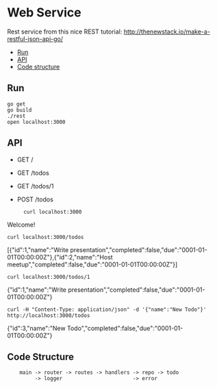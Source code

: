 # Web Service

Rest service from this nice REST tutorial: http://thenewstack.io/make-a-restful-json-api-go/

* [Run](#run)
* [API](#api)
* [Code structure](#code-structure)

## Run

  	go get
  	go build
  	./rest
  	open localhost:3000

## API

* GET /
* GET /todos
* GET /todos/1
* POST /todos


		curl localhost:3000

Welcome!

  	curl localhost:3000/todos

[{"id":1,"name":"Write presentation","completed":false,"due":"0001-01-01T00:00:00Z"},{"id":2,"name":"Host meetup","completed":false,"due":"0001-01-01T00:00:00Z"}]

  	curl localhost:3000/todos/1

{"id":1,"name":"Write presentation","completed":false,"due":"0001-01-01T00:00:00Z"}

  	curl -H "Content-Type: application/json" -d '{"name":"New Todo"}' http://localhost:3000/todos

{"id":3,"name":"New Todo","completed":false,"due":"0001-01-01T00:00:00Z"}

## Code Structure

		main -> router -> routes -> handlers -> repo -> todo
			 -> logger                       -> error
